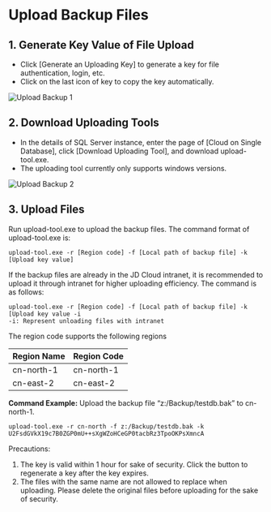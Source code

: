 # Upload Backup Files
## 1. Generate Key Value of File Upload
- Click [Generate an Uploading Key] to generate a key for file authentication, login, etc.
- Click on the last icon of key to copy the key automatically.

![Upload Backup 1](../../../image/RDS/Upload-Backup-1.png)

## 2. Download Uploading Tools
- In the details of SQL Server instance, enter the page of [Cloud on Single Database], click [Download Uploading Tool], and download upload-tool.exe.
- The uploading tool currently only supports windows versions.

![Upload Backup 2](../../../image/RDS/Upload-Backup-2.png)

## 3. Upload Files
Run upload-tool.exe to upload the backup files. The command format of upload-tool.exe is:
```
upload-tool.exe -r [Region code] -f [Local path of backup file] -k [Upload key value]
```
If the backup files are already in the JD Cloud intranet, it is recommended to upload it through intranet for higher uploading efficiency. The command is as follows:
```
upload-tool.exe -r [Region code] -f [Local path of backup file] -k [Upload key value -i
-i: Represent unloading files with intranet
```

The region code supports the following regions

|Region Name|Region Code|
|-|-|
|cn-north-1|cn-north-1|
|cn-east-2|cn-east-2|

**Command Example:** Upload the backup file “z:/Backup/testdb.bak” to cn-north-1.
```
upload-tool.exe -r cn-north -f z:/Backup/testdb.bak -k   U2FsdGVkX19c7B0ZGP0mU++sXgWZoHCeGP0tacbRz3TpoOKPsXmncA
```
Precautions:
1. The key is valid within 1 hour for sake of security. Click the button to regenerate a key after the key expires.
2. The files with the same name are not allowed to replace when uploading. Please delete the original files before uploading for the sake of security.
